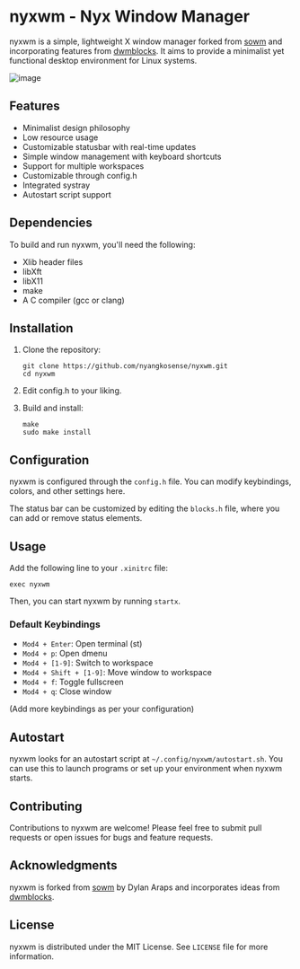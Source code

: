 # nyxwm - Nyx Window Manager

nyxwm is a simple, lightweight X window manager forked from [sowm](https://github.com/dylanaraps/sowm) and incorporating features from [dwmblocks](https://github.com/torrinfail/dwmblocks). It aims to provide a minimalist yet functional desktop environment for Linux systems.

![image](https://github.com/user-attachments/assets/6762331f-ff0b-4f3f-b400-2e06f75479f6)

## Features

- Minimalist design philosophy
- Low resource usage
- Customizable statusbar with real-time updates
- Simple window management with keyboard shortcuts
- Support for multiple workspaces
- Customizable through config.h
- Integrated systray
- Autostart script support

## Dependencies

To build and run nyxwm, you'll need the following:

- Xlib header files
- libXft
- libX11
- make
- A C compiler (gcc or clang)

## Installation

1. Clone the repository:
   ```
   git clone https://github.com/nyangkosense/nyxwm.git
   cd nyxwm
   ```

2. Edit config.h to your liking.

3. Build and install:
   ```
   make
   sudo make install
   ```

## Configuration

nyxwm is configured through the `config.h` file. You can modify keybindings, colors, and other settings here.

The status bar can be customized by editing the `blocks.h` file, where you can add or remove status elements.

## Usage

Add the following line to your `.xinitrc` file:

```
exec nyxwm
```

Then, you can start nyxwm by running `startx`.

### Default Keybindings

- `Mod4 + Enter`: Open terminal (st)
- `Mod4 + p`: Open dmenu
- `Mod4 + [1-9]`: Switch to workspace
- `Mod4 + Shift + [1-9]`: Move window to workspace
- `Mod4 + f`: Toggle fullscreen
- `Mod4 + q`: Close window

(Add more keybindings as per your configuration)

## Autostart

nyxwm looks for an autostart script at `~/.config/nyxwm/autostart.sh`. You can use this to launch programs or set up your environment when nyxwm starts.

## Contributing

Contributions to nyxwm are welcome! Please feel free to submit pull requests or open issues for bugs and feature requests.

## Acknowledgments

nyxwm is forked from [sowm](https://github.com/dylanaraps/sowm) by Dylan Araps and incorporates ideas from [dwmblocks](https://github.com/torrinfail/dwmblocks). 

## License

nyxwm is distributed under the MIT License. See `LICENSE` file for more information.
